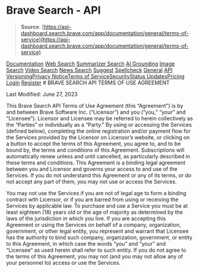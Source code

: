 # Brave Search - API

> **Source**: [https://api-dashboard.search.brave.com/app/documentation/general/terms-of-service](https://api-dashboard.search.brave.com/app/documentation/general/terms-of-service)


[](https://api-dashboard.search.brave.com/app/dashboard)  [](https://api-dashboard.search.brave.com/app/dashboard)  [Documentation](https://api-dashboard.search.brave.com/app/documentation) [Web Search](https://api-dashboard.search.brave.com/app/documentation/web-search) [Summarizer Search](https://api-dashboard.search.brave.com/app/documentation/summarizer-search) [AI Grounding](https://api-dashboard.search.brave.com/app/documentation/ai-grounding) [Image Search](https://api-dashboard.search.brave.com/app/documentation/image-search) [Video Search](https://api-dashboard.search.brave.com/app/documentation/video-search) [News Search](https://api-dashboard.search.brave.com/app/documentation/news-search) [Suggest](https://api-dashboard.search.brave.com/app/documentation/suggest) [Spellcheck](https://api-dashboard.search.brave.com/app/documentation/spellcheck) [General](https://api-dashboard.search.brave.com/app/documentation/general) [API Versioning](https://api-dashboard.search.brave.com/app/documentation/general/api-versioning)[Privacy Notice](https://api-dashboard.search.brave.com/app/documentation/general/privacy-policy)[Terms of Service](https://api-dashboard.search.brave.com/app/documentation/general/terms-of-service)[Security](https://api-dashboard.search.brave.com/app/documentation/general/security)[Status Updates](https://api-dashboard.search.brave.com/app/documentation/general/status-updates)[Pricing](https://api-dashboard.search.brave.com/app/plans)    [Login](https://api-dashboard.search.brave.com/login) [Register](https://api-dashboard.search.brave.com/register) # BRAVE SEARCH API TERMS OF USE AGREEMENT

Last Modified: June 27, 2023

This Brave Search API Terms of Use Agreement (this “Agreement”) is by and between Brave
  Software Inc. (“Licensor”) and you (“you,” “your” and “Licensee”).
  Licensor and Licensee may be referred to herein collectively as the “Parties” or individually as a
  “Party.” By using or accessing the Services (defined below), completing the online registration
  and/or payment flow for the Services provided by the Licensor on Licensor’s website, or clicking
  on a button to accept the terms of this Agreement, you agree to, and to be bound by, the terms and
  conditions of this Agreement. Subscriptions will automatically renew unless and until cancelled,
  as particularly described in these terms and conditions. This Agreement is a binding legal
  agreement between you and Licensor and governs your access to and use of the Services. If you do
  not understand this Agreement or any of its terms, or do not accept any part of them, you may not
  use or access the Services.

You may not use the Services if you are not of legal age to form a binding contract with Licensor,
  or if you are barred from using or receiving the Services by applicable law. To purchase and use a
  Service you must be at least eighteen (18) years old or the age of majority as determined by the
  laws of the jurisdiction in which you live. If you are accepting this Agreement or using the
  Services on behalf of a company, organization, government, or other legal entity, you represent
  and warrant that Licensee has the authority to bind such company, organization, government, or
  entity to this Agreement, in which case the words “you” and “your” and “Licensee” as used herein
  shall refer to such entity. If you do not agree to the terms of this Agreement, you may not (and
  you may not allow any of your personnel to) access or use the Services.

 